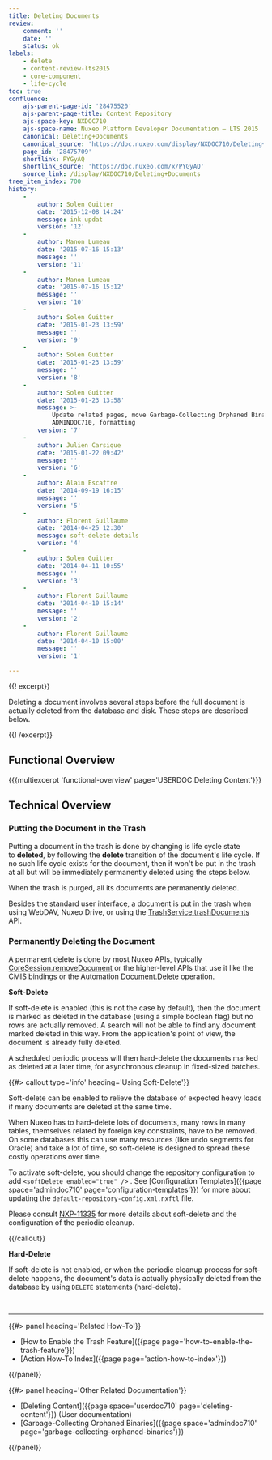 ```yaml
---
title: Deleting Documents
review:
    comment: ''
    date: ''
    status: ok
labels:
    - delete
    - content-review-lts2015
    - core-component
    - life-cycle
toc: true
confluence:
    ajs-parent-page-id: '28475520'
    ajs-parent-page-title: Content Repository
    ajs-space-key: NXDOC710
    ajs-space-name: Nuxeo Platform Developer Documentation — LTS 2015
    canonical: Deleting+Documents
    canonical_source: 'https://doc.nuxeo.com/display/NXDOC710/Deleting+Documents'
    page_id: '28475709'
    shortlink: PYGyAQ
    shortlink_source: 'https://doc.nuxeo.com/x/PYGyAQ'
    source_link: /display/NXDOC710/Deleting+Documents
tree_item_index: 700
history:
    -
        author: Solen Guitter
        date: '2015-12-08 14:24'
        message: ink updat
        version: '12'
    -
        author: Manon Lumeau
        date: '2015-07-16 15:13'
        message: ''
        version: '11'
    -
        author: Manon Lumeau
        date: '2015-07-16 15:12'
        message: ''
        version: '10'
    -
        author: Solen Guitter
        date: '2015-01-23 13:59'
        message: ''
        version: '9'
    -
        author: Solen Guitter
        date: '2015-01-23 13:59'
        message: ''
        version: '8'
    -
        author: Solen Guitter
        date: '2015-01-23 13:58'
        message: >-
            Update related pages, move Garbage-Collecting Orphaned Binaries in
            ADMINDOC710, formatting
        version: '7'
    -
        author: Julien Carsique
        date: '2015-01-22 09:42'
        message: ''
        version: '6'
    -
        author: Alain Escaffre
        date: '2014-09-19 16:15'
        message: ''
        version: '5'
    -
        author: Florent Guillaume
        date: '2014-04-25 12:30'
        message: soft-delete details
        version: '4'
    -
        author: Solen Guitter
        date: '2014-04-11 10:55'
        message: ''
        version: '3'
    -
        author: Florent Guillaume
        date: '2014-04-10 15:14'
        message: ''
        version: '2'
    -
        author: Florent Guillaume
        date: '2014-04-10 15:00'
        message: ''
        version: '1'

---
```

{{! excerpt}}

Deleting a document involves several steps before the full document is actually deleted from the database and disk. These steps are described below.

{{! /excerpt}}

## Functional Overview

{{{multiexcerpt 'functional-overview' page='USERDOC:Deleting Content'}}}

## Technical Overview

### Putting the Document in the Trash

Putting a document in the trash is done by changing is life cycle state to&nbsp;**deleted**, by following the&nbsp;**delete** transition of the document's life cycle. If no such life cycle exists for the document, then it won't be put in the trash at all but will be immediately permanently deleted using the steps below.

When the trash is purged, all its documents are permanently deleted.

Besides the standard user interface, a document is put in the trash when using WebDAV, Nuxeo Drive, or using the [TrashService.trashDocuments](http://community.nuxeo.com/api/nuxeo/release-5.8/javadoc/org/nuxeo/ecm/core/trash/TrashService.html#trashDocuments(java.util.List)) API.

### Permanently Deleting the Document

A permanent delete is done by most Nuxeo APIs, typically [CoreSession.removeDocument](http://community.nuxeo.com/api/nuxeo/release-5.8/javadoc/org/nuxeo/ecm/core/api/CoreSession.html#removeDocument%28org.nuxeo.ecm.core.api.DocumentRef%29)&nbsp;or the higher-level APIs that use it like the CMIS bindings or the Automation [Document.Delete](http://explorer.nuxeo.org/nuxeo/site/distribution/Nuxeo%20Platform-7.10/viewOperation/Document.Delete) operation.

**Soft-Delete**

If soft-delete is enabled (this is not the case by default), then the document is marked as deleted in the database (using a simple boolean flag) but no rows are actually removed. A search will not be able to find any document marked deleted in this way. From the application's point of view, the document is already fully deleted.

A scheduled periodic process will then hard-delete the documents marked as deleted at a later time, for asynchronous cleanup in fixed-sized batches.

{{#> callout type='info' heading='Using Soft-Delete'}}

Soft-delete can be enabled to relieve the database of expected heavy loads if many documents are deleted at the same time.

When Nuxeo has to hard-delete lots of documents, many rows in many tables, themselves related by foreign key constraints, have to be removed. On some databases this can use many resources (like undo segments for Oracle) and take a lot of time, so soft-delete is designed to spread these costly operations over time.

To activate soft-delete, you should change the repository configuration to add `<softDelete enabled="true" />` . See [Configuration Templates]({{page space='admindoc710' page='configuration-templates'}}) for more about updating the `default-repository-config.xml.nxftl` file.

Please consult [NXP-11335](https://jira.nuxeo.com/browse/NXP-11335) for more details about soft-delete and the configuration of the periodic cleanup.

{{/callout}}

**Hard-Delete**

If soft-delete is not enabled, or when the periodic cleanup process for soft-delete happens, the document's data is actually physically deleted from the database by using `DELETE` statements (hard-delete).

&nbsp;

* * *

<div class="row" data-equalizer data-equalize-on="medium"><div class="column medium-6">{{#> panel heading='Related How-To'}}

*   [How to Enable the Trash Feature]({{page page='how-to-enable-the-trash-feature'}})
*   [Action How-To Index]({{page page='action-how-to-index'}})

{{/panel}}</div><div class="column medium-6">{{#> panel heading='Other Related Documentation'}}

*   [Deleting Content]({{page space='userdoc710' page='deleting-content'}}) (User documentation)
*   [Garbage-Collecting Orphaned Binaries]({{page space='admindoc710' page='garbage-collecting-orphaned-binaries'}})

{{/panel}}</div></div>
